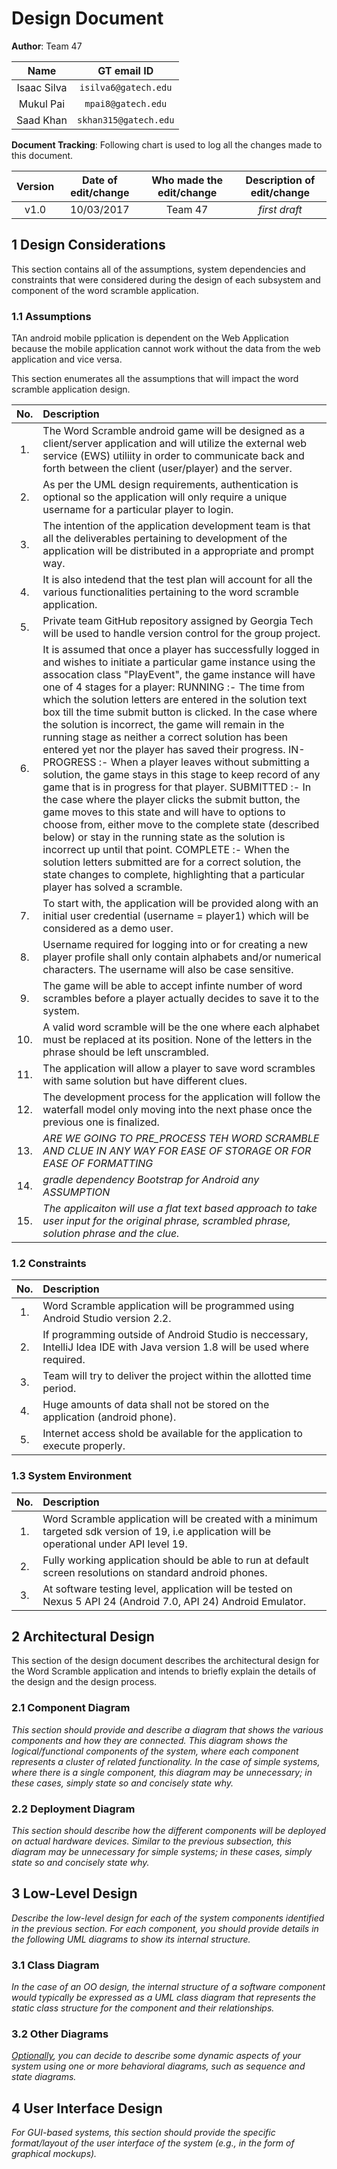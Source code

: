 # Design Document

<!-- *This is the template for your design document. The parts in italics are concise explanations of what should go in the corresponding sections and should not appear in the final document.* -->

**Author**:  Team 47 

| Name | GT email ID |
| :-----: | :-----------------: |
| Isaac Silva | ```isilva6@gatech.edu``` |
| Mukul Pai | ```mpai8@gatech.edu``` |
| Saad Khan | ```skhan315@gatech.edu``` |

**Document Tracking**: Following chart is used to log all the changes made to this document.

| Version | Date of edit/change | Who made the edit/change | Description of edit/change |
| :-----: | :-----------------: | :----------------------: | :------------------------: |
|    v1.0     |    10/03/2017                 |   Team 47                       |           *first draft*                 |


## 1 Design Considerations

<!-- *The subsections below describe the issues that need to be addressed or resolved prior to or while completing the design, as well as issues that may influence the design process.* -->

This section contains all of the assumptions, system dependencies and constraints that were considered during the design of each subsystem and component of the word scramble application.

### 1.1 Assumptions
<!-- *Describe any assumption, background, or dependencies of the software, its use, the operational environment, or significant project issues.* -->

TAn android mobile pplication is dependent on the Web Application because the mobile application cannot work without the data from the web application and vice versa. 

This section enumerates all the assumptions that will impact the word scramble application design.

| **No.** | **Description** |
| :---: | :--- |
|1. | The Word Scramble android game will be designed as a client/server application and will utilize the external web service (EWS) utiliity in order to communicate back and forth between the client (user/player) and the server. |
|2. | As per the UML design requirements, authentication is optional so the application will only require a unique username for a particular player to login.|
|3. | The intention of the application development team is that all the deliverables pertaining to development of the application will be distributed in a appropriate and prompt way.|
|4. | It is also intedend that the test plan will account for all the various functionalities pertaining to the word scramble application.|
|5. | Private team GitHub repository assigned by Georgia Tech will be used to handle version control for the group project.|
|6. | It is assumed that once a player has successfully logged in and wishes to initiate a particular game instance using the assocation class "PlayEvent", the game instance will have one of 4 stages for a player: RUNNING :- The time from which the solution letters are entered in the solution text box till the time submit button is clicked. In the case where the solution is incorrect, the game will remain in the running stage as neither a correct solution has been entered yet nor the player has saved their progress. IN-PROGRESS :- When a player leaves without submitting a solution, the game stays in this stage to keep record of any game that is in progress for that player. SUBMITTED :- In the case where the player clicks the submit button, the game moves to this state and will have to options to choose from, either move to the complete state (described below) or stay in the running state as the solution is incorrect up until that point. COMPLETE :- When the solution letters submitted are for a correct solution, the state changes to complete, highlighting that a particular player has solved a scramble.    |  
|7. | To start with, the application will be provided along with an initial user credential (username = player1) which will be considered as a demo user. |
|8. | Username required for logging into or for creating a new player profile shall only contain alphabets and/or numerical characters. The username will also be case sensitive.|
|9. |The game will be able to accept infinte number of word scrambles before a player actually decides to save it to the system.|
|10. |A valid word scramble will be the one where each alphabet must be replaced at its position. None of the letters in the phrase should be left unscrambled.|
|11. |The application will allow a player to save word scrambles with same solution but have different clues.|
|12. |The development process for the application will follow the waterfall model only moving into the next phase once the previous one is finalized.|
|13. | *ARE WE GOING TO PRE_PROCESS TEH WORD SCRAMBLE AND CLUE IN ANY WAY FOR EASE OF STORAGE OR FOR EASE OF FORMATTING*|
|14. |*gradle dependency Bootstrap for Android any ASSUMPTION*|
|15. |*The applicaiton will use a flat text based approach to take user input for the original phrase, scrambled phrase, solution phrase and the clue.* |         



### 1.2 Constraints

<!-- *Describe any constraints on the system that have a significant impact on the design of the system.* -->

| **No.** | **Description** |
| :---: | :--- |
|1. |Word Scramble application will be programmed using Android Studio version 2.2.|
|2. |If programming outside of Android Studio is neccessary, IntelliJ Idea IDE with Java version 1.8 will be used where required.|
|3. |Team will try to deliver the project within the allotted time period.|
|4. |Huge amounts of data shall not be stored on the application (android phone).|
|5. |Internet access shold be available for the application to execute properly.|

### 1.3 System Environment

<!-- *Describe the hardware and software that the system must operate in and interact with.* -->

| **No.** | **Description** |
| :---: | :--- |
|1. |Word Scramble application will be created with a minimum targeted sdk version of 19, i.e application will be operational under API level 19.|
|2. |Fully working application should be able to run at default screen resolutions on standard android phones.|
|3. |At software testing level, application will be tested on Nexus 5 API 24 (Android 7.0, API 24) Android Emulator.|


## 2 Architectural Design

<!-- *The architecture provides the high-level design view of a system and provides a basis for more detailed design work. These subsections describe the top-level components of the system you are building and their relationships.* -->

This section of the design document describes the architectural design for the Word Scramble application and intends to briefly explain the details of the design and the design process.

### 2.1 Component Diagram

*This section should provide and describe a diagram that shows the various components and how they are connected. This diagram shows the logical/functional components of the system, where each component represents a cluster of related functionality. In the case of simple systems, where there is a single component, this diagram may be unnecessary; in these cases, simply state so and concisely state why.*

### 2.2 Deployment Diagram

*This section should describe how the different components will be deployed on actual hardware devices. Similar to the previous subsection, this diagram may be unnecessary for simple systems; in these cases, simply state so and concisely state why.*

## 3 Low-Level Design

*Describe the low-level design for each of the system components identified in the previous section. For each component, you should provide details in the following UML diagrams to show its internal structure.*

### 3.1 Class Diagram

*In the case of an OO design, the internal structure of a software component would typically be expressed as a UML class diagram that represents the static class structure for the component and their relationships.*

### 3.2 Other Diagrams

*<u>Optionally</u>, you can decide to describe some dynamic aspects of your system using one or more behavioral diagrams, such as sequence and state diagrams.*

## 4 User Interface Design
*For GUI-based systems, this section should provide the specific format/layout of the user interface of the system (e.g., in the form of graphical mockups).*


